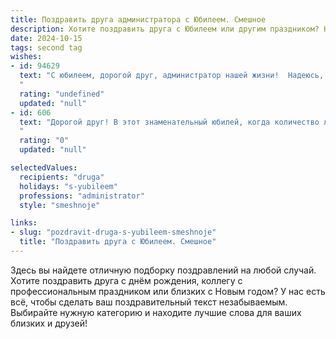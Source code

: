 ```yaml
---
title: Поздравить друга администратора с Юбилеем. Смешное
description: Хотите поздравить друга с Юбилеем или другим праздником? Наш ИИ создаст незабываемое поздравление, а вы обязательно выделитесь среди других.  
date: 2024-10-15
tags: second tag
wishes:
- id: 94629
  text: "С юбилеем, дорогой друг, администратор нашей жизни!  Надеюсь, твой личный склад позитива никогда не пустеет, а  клиенты (друзья и родные) всегда остаются довольны твоим сервисом, даже если ты им вместо чашечки кофе подсовываешь  чашечку нервов.  Желаю тебе  столько же  успеха, сколько у тебя  заказов, и  столько же  отдыха, сколько у тебя  выходных (хотя,  кто ж их считает, правда?).  С праздником!
  "
  rating: "undefined"
  updated: "null"
- id: 606
  text: "Дорогой друг! В этот знаменательный юбилей, когда количество лет, проведенных тобой в кресле администратора, стремится к бесконечности, а количество выпитых чашек кофе уже не поддается исчислению, хотим пожелать тебе стальных нервов, ангельского терпения и неиссякаемого запаса бодрости! Пусть твой компьютер никогда не зависает, принтер не просит новую краску, а посетители будут исключительно вежливыми и милыми! С Днем Рождения!
  "
  rating: "0"
  updated: "null"

selectedValues:
  recipients: "druga"
  holidays: "s-yubileem"
  professions: "administrator"
  style: "smeshnoje"

links:
- slug: "pozdravit-druga-s-yubileem-smeshnoje"
  title: "Поздравить друга с Юбилеем. Смешное"
---
```


Здесь вы найдете отличную подборку поздравлений на любой случай. 
Хотите поздравить друга с днём рождения, коллегу с профессиональным праздником или близких с Новым годом? У нас есть всё, чтобы сделать ваш поздравительный текст незабываемым. Выбирайте нужную категорию и находите лучшие слова для ваших близких и друзей!
